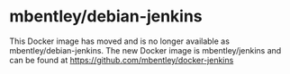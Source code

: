 mbentley/debian-jenkins
==================

This Docker image has moved and is no longer available as mbentley/debian-jenkins.  The new Docker image is mbentley/jenkins and can be found at https://github.com/mbentley/docker-jenkins
